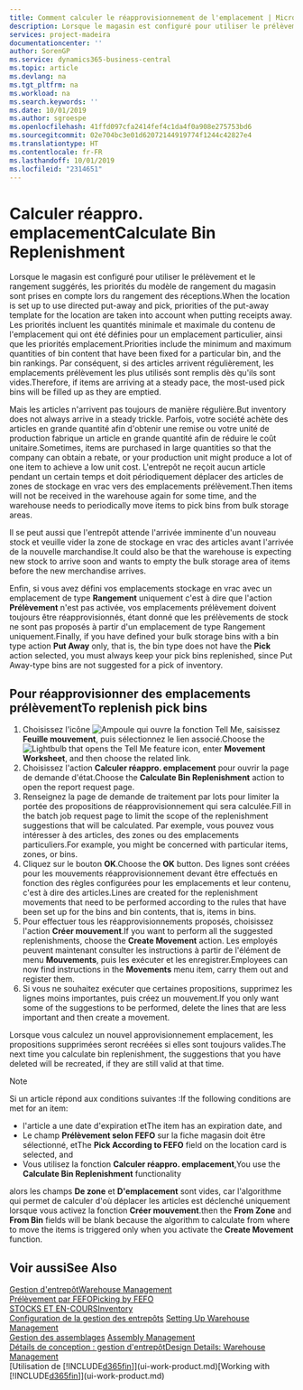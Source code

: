 ```yaml
---
title: Comment calculer le réapprovisionnement de l'emplacement | Microsoft Docs
description: Lorsque le magasin est configuré pour utiliser le prélèvement et le rangement suggérés, les priorités du modèle de rangement du magasin sont prises en compte lors du rangement des réceptions.
services: project-madeira
documentationcenter: ''
author: SorenGP
ms.service: dynamics365-business-central
ms.topic: article
ms.devlang: na
ms.tgt_pltfrm: na
ms.workload: na
ms.search.keywords: ''
ms.date: 10/01/2019
ms.author: sgroespe
ms.openlocfilehash: 41ffd097cfa2414fef4c1da4f0a908e275753bd6
ms.sourcegitcommit: 02e704bc3e01d62072144919774f1244c42827e4
ms.translationtype: HT
ms.contentlocale: fr-FR
ms.lasthandoff: 10/01/2019
ms.locfileid: "2314651"
---
```

# <a name="calculate-bin-replenishment"></a><span data-ttu-id="acd0b-103">Calculer réappro. emplacement</span><span class="sxs-lookup"><span data-stu-id="acd0b-103">Calculate Bin Replenishment</span></span>
<span data-ttu-id="acd0b-104">Lorsque le magasin est configuré pour utiliser le prélèvement et le rangement suggérés, les priorités du modèle de rangement du magasin sont prises en compte lors du rangement des réceptions.</span><span class="sxs-lookup"><span data-stu-id="acd0b-104">When the location is set up to use directed put-away and pick, priorities of the put-away template for the location are taken into account when putting receipts away.</span></span> <span data-ttu-id="acd0b-105">Les priorités incluent les quantités minimale et maximale du contenu de l'emplacement qui ont été définies pour un emplacement particulier, ainsi que les priorités emplacement.</span><span class="sxs-lookup"><span data-stu-id="acd0b-105">Priorities include the minimum and maximum quantities of bin content that have been fixed for a particular bin, and the bin rankings.</span></span> <span data-ttu-id="acd0b-106">Par conséquent, si des articles arrivent régulièrement, les emplacements prélèvement les plus utilisés sont remplis dès qu'ils sont vides.</span><span class="sxs-lookup"><span data-stu-id="acd0b-106">Therefore, if items are arriving at a steady pace, the most-used pick bins will be filled up as they are emptied.</span></span>  

<span data-ttu-id="acd0b-107">Mais les articles n'arrivent pas toujours de manière régulière.</span><span class="sxs-lookup"><span data-stu-id="acd0b-107">But inventory does not always arrive in a steady trickle.</span></span> <span data-ttu-id="acd0b-108">Parfois, votre société achète des articles en grande quantité afin d'obtenir une remise ou votre unité de production fabrique un article en grande quantité afin de réduire le coût unitaire.</span><span class="sxs-lookup"><span data-stu-id="acd0b-108">Sometimes, items are purchased in large quantities so that the company can obtain a rebate, or your production unit might produce a lot of one item to achieve a low unit cost.</span></span> <span data-ttu-id="acd0b-109">L'entrepôt ne reçoit aucun article pendant un certain temps et doit périodiquement déplacer des articles de zones de stockage en vrac vers des emplacements prélèvement.</span><span class="sxs-lookup"><span data-stu-id="acd0b-109">Then items will not be received in the warehouse again for some time, and the warehouse needs to periodically move items to pick bins from bulk storage areas.</span></span>  

<span data-ttu-id="acd0b-110">Il se peut aussi que l'entrepôt attende l'arrivée imminente d'un nouveau stock et veuille vider la zone de stockage en vrac des articles avant l'arrivée de la nouvelle marchandise.</span><span class="sxs-lookup"><span data-stu-id="acd0b-110">It could also be that the warehouse is expecting new stock to arrive soon and wants to empty the bulk storage area of items before the new merchandise arrives.</span></span>  

<span data-ttu-id="acd0b-111">Enfin, si vous avez défini vos emplacements stockage en vrac avec un emplacement de type **Rangement** uniquement c'est à dire que l'action **Prélèvement** n'est pas activée, vos emplacements prélèvement doivent toujours être réapprovisionnés, étant donné que les prélèvements de stock ne sont pas proposés à partir d'un emplacement de type Rangement uniquement.</span><span class="sxs-lookup"><span data-stu-id="acd0b-111">Finally, if you have defined your bulk storage bins with a bin type action **Put Away** only, that is, the bin type does not have the **Pick** action selected, you must always keep your pick bins replenished, since Put Away-type bins are not suggested for a pick of inventory.</span></span>  

## <a name="to-replenish-pick-bins"></a><span data-ttu-id="acd0b-112">Pour réapprovisionner des emplacements prélèvement</span><span class="sxs-lookup"><span data-stu-id="acd0b-112">To replenish pick bins</span></span>  
1.  <span data-ttu-id="acd0b-113">Choisissez l'icône ![Ampoule qui ouvre la fonction Tell Me](media/ui-search/search_small.png "Dites-moi ce que vous voulez faire"), saisissez **Feuille mouvement**, puis sélectionnez le lien associé.</span><span class="sxs-lookup"><span data-stu-id="acd0b-113">Choose the ![Lightbulb that opens the Tell Me feature](media/ui-search/search_small.png "Tell me what you want to do") icon, enter **Movement Worksheet**, and then choose the related link.</span></span>  
2.  <span data-ttu-id="acd0b-114">Choisissez l'action **Calculer réappro. emplacement** pour ouvrir la page de demande d'état.</span><span class="sxs-lookup"><span data-stu-id="acd0b-114">Choose the **Calculate Bin Replenishment** action to open the report request page.</span></span>  
3.  <span data-ttu-id="acd0b-115">Renseignez la page de demande de traitement par lots pour limiter la portée des propositions de réapprovisionnement qui sera calculée.</span><span class="sxs-lookup"><span data-stu-id="acd0b-115">Fill in the batch job request page to limit the scope of the replenishment suggestions that will be calculated.</span></span> <span data-ttu-id="acd0b-116">Par exemple, vous pouvez vous intéresser à des articles, des zones ou des emplacements particuliers.</span><span class="sxs-lookup"><span data-stu-id="acd0b-116">For example, you might be concerned with particular items, zones, or bins.</span></span>  
4.  <span data-ttu-id="acd0b-117">Cliquez sur le bouton **OK**.</span><span class="sxs-lookup"><span data-stu-id="acd0b-117">Choose the **OK** button.</span></span> <span data-ttu-id="acd0b-118">Des lignes sont créées pour les mouvements réapprovisionnement devant être effectués en fonction des règles configurées pour les emplacements et leur contenu, c'est à dire des articles.</span><span class="sxs-lookup"><span data-stu-id="acd0b-118">Lines are created for the replenishment movements that need to be performed according to the rules that have been set up for the bins and bin contents, that is, items in bins.</span></span>  
5.  <span data-ttu-id="acd0b-119">Pour effectuer tous les réapprovisionnements proposés, choisissez l'action **Créer mouvement**.</span><span class="sxs-lookup"><span data-stu-id="acd0b-119">If you want to perform all the suggested replenishments, choose the **Create Movement** action.</span></span> <span data-ttu-id="acd0b-120">Les employés peuvent maintenant consulter les instructions à partir de l'élément de menu **Mouvements**, puis les exécuter et les enregistrer.</span><span class="sxs-lookup"><span data-stu-id="acd0b-120">Employees can now find instructions in the **Movements** menu item, carry them out and register them.</span></span>  
6.  <span data-ttu-id="acd0b-121">Si vous ne souhaitez exécuter que certaines propositions, supprimez les lignes moins importantes, puis créez un mouvement.</span><span class="sxs-lookup"><span data-stu-id="acd0b-121">If you only want some of the suggestions to be performed, delete the lines that are less important and then create a movement.</span></span>  

<span data-ttu-id="acd0b-122">Lorsque vous calculez un nouvel approvisionnement emplacement, les propositions supprimées seront recréées si elles sont toujours valides.</span><span class="sxs-lookup"><span data-stu-id="acd0b-122">The next time you calculate bin replenishment, the suggestions that you have deleted will be recreated, if they are still valid at that time.</span></span>  

> [!NOTE]  
>  <span data-ttu-id="acd0b-123">Si un article répond aux conditions suivantes :</span><span class="sxs-lookup"><span data-stu-id="acd0b-123">If the following conditions are met for an item:</span></span>  
>   
>  -   <span data-ttu-id="acd0b-124">l'article a une date d'expiration et</span><span class="sxs-lookup"><span data-stu-id="acd0b-124">The item has an expiration date, and</span></span>  
> -   <span data-ttu-id="acd0b-125">Le champ **Prélèvement selon FEFO** sur la fiche magasin doit être sélectionné, et</span><span class="sxs-lookup"><span data-stu-id="acd0b-125">The **Pick According to FEFO** field on the location card is selected, and</span></span>  
> -   <span data-ttu-id="acd0b-126">Vous utilisez la fonction **Calculer réappro. emplacement**,</span><span class="sxs-lookup"><span data-stu-id="acd0b-126">You use the **Calculate Bin Replenishment** functionality</span></span>  
>   
>  <span data-ttu-id="acd0b-127">alors les champs **De zone** et **D'emplacement** sont vides, car l'algorithme qui permet de calculer d'où déplacer les articles est déclenché uniquement lorsque vous activez la fonction **Créer mouvement**.</span><span class="sxs-lookup"><span data-stu-id="acd0b-127">then the **From Zone** and **From Bin** fields will be blank because the algorithm to calculate from where to move the items is triggered only when you activate the **Create Movement** function.</span></span>  

## <a name="see-also"></a><span data-ttu-id="acd0b-128">Voir aussi</span><span class="sxs-lookup"><span data-stu-id="acd0b-128">See Also</span></span>  
[<span data-ttu-id="acd0b-129">Gestion d'entrepôt</span><span class="sxs-lookup"><span data-stu-id="acd0b-129">Warehouse Management</span></span>](warehouse-manage-warehouse.md)  
[<span data-ttu-id="acd0b-130">Prélèvement par FEFO</span><span class="sxs-lookup"><span data-stu-id="acd0b-130">Picking by FEFO</span></span>](warehouse-picking-by-fefo.md)  
[<span data-ttu-id="acd0b-131">STOCKS ET EN-COURS</span><span class="sxs-lookup"><span data-stu-id="acd0b-131">Inventory</span></span>](inventory-manage-inventory.md)  
<span data-ttu-id="acd0b-132">[Configuration de la gestion des entrepôts](warehouse-setup-warehouse.md)   </span><span class="sxs-lookup"><span data-stu-id="acd0b-132">[Setting Up Warehouse Management](warehouse-setup-warehouse.md)   </span></span>  
<span data-ttu-id="acd0b-133">[Gestion des assemblages](assembly-assemble-items.md)  </span><span class="sxs-lookup"><span data-stu-id="acd0b-133">[Assembly Management](assembly-assemble-items.md)  </span></span>  
[<span data-ttu-id="acd0b-134">Détails de conception : gestion d'entrepôt</span><span class="sxs-lookup"><span data-stu-id="acd0b-134">Design Details: Warehouse Management</span></span>](design-details-warehouse-management.md)  
<span data-ttu-id="acd0b-135">[Utilisation de [!INCLUDE[d365fin](includes/d365fin_md.md)]](ui-work-product.md)</span><span class="sxs-lookup"><span data-stu-id="acd0b-135">[Working with [!INCLUDE[d365fin](includes/d365fin_md.md)]](ui-work-product.md)</span></span>
